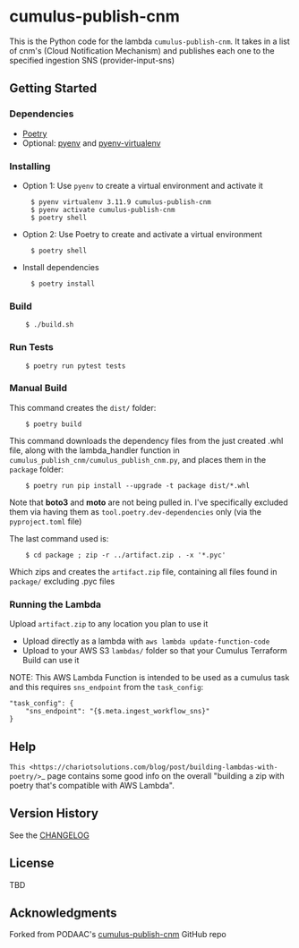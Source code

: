 # cumulus-publish-cnm

This is the Python code for the lambda `cumulus-publish-cnm`. It takes in a list of cnm's (Cloud Notification Mechanism) and publishes each one to the specified ingestion SNS (provider-input-sns)

## Getting Started

### Dependencies

* [Poetry](https://python-poetry.org/docs/#installing-with-the-official-installer)
* Optional: [pyenv](https://github.com/pyenv/pyenv) and [pyenv-virtualenv](https://github.com/pyenv/pyenv-virtualenv)

### Installing

* Option 1: Use `pyenv` to create a virtual environment and activate it

        $ pyenv virtualenv 3.11.9 cumulus-publish-cnm
        $ pyenv activate cumulus-publish-cnm
        $ poetry shell

* Option 2: Use Poetry to create and activate a virtual environment

        $ poetry shell

* Install dependencies

        $ poetry install

### Build

        $ ./build.sh

### Run Tests

        $ poetry run pytest tests

### Manual Build

This command creates the `dist/` folder:

        $ poetry build

This command downloads the dependency files from the just created .whl file, along with the lambda_handler function in `cumulus_publish_cnm/cumulus_publish_cnm.py`, and places them in the `package` folder:

        $ poetry run pip install --upgrade -t package dist/*.whl

Note that **boto3** and **moto** are not being pulled in. I've specifically excluded them via having them as `tool.poetry.dev-dependencies` only (via the `pyproject.toml` file)

The last command used is:

        $ cd package ; zip -r ../artifact.zip . -x '*.pyc'

Which zips and creates the `artifact.zip` file, containing all files found in `package/` excluding .pyc files


### Running the Lambda

Upload `artifact.zip` to any location you plan to use it

* Upload directly as a lambda with `aws lambda update-function-code`
* Upload to your AWS S3 `lambdas/` folder so that your Cumulus Terraform Build can use it

NOTE: This AWS Lambda Function is intended to be used as a cumulus task and this requires `sns_endpoint` from the `task_config`:

    "task_config": {
        "sns_endpoint": "{$.meta.ingest_workflow_sns}"
    }

## Help

`This <https://chariotsolutions.com/blog/post/building-lambdas-with-poetry/>`_ page contains some good info on the overall "building a zip with poetry that's compatible with AWS Lambda".

## Version History

See the [CHANGELOG](CHANGELOG.md)

## License

TBD

## Acknowledgments

Forked from PODAAC's [cumulus-publish-cnm](https://github.com/podaac/cumulus-publish-cnm) GitHub repo
